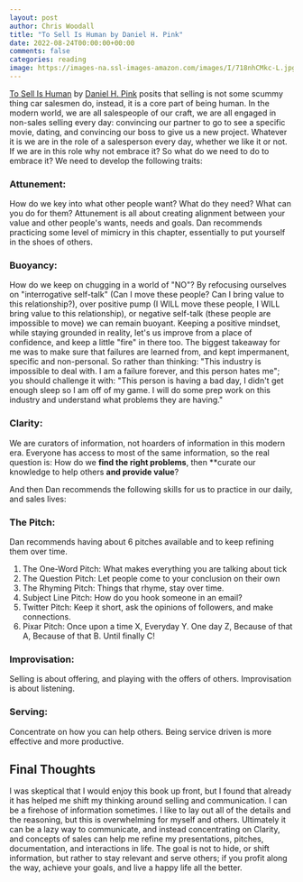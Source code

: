 ```yaml
---
layout: post
author: Chris Woodall
title: "To Sell Is Human by Daniel H. Pink"
date: 2022-08-24T00:00:00+00:00
comments: false
categories: reading
image: https://images-na.ssl-images-amazon.com/images/I/718nhCMkc-L.jpg
---
```


[To Sell Is Human] by [Daniel H. Pink] posits that selling is not some scummy thing car salesmen do, instead, it is a core part of being human. In the modern world, we are all salespeople of our craft, we are all engaged in non-sales selling every day: convincing our partner to go to see a specific movie, dating, and convincing our boss to give us a new project. Whatever it is we are in the role of a salesperson every day, whether we like it or not. If we are in this role why not embrace it? So what do we need to do to embrace it? We need to develop the following traits:

### Attunement: 

How do we key into what other people want? What do they need? What can you do for them? Attunement is all about creating alignment between your value and other people's wants, needs and goals. Dan recommends practicing some level of mimicry in this chapter, essentially to put yourself in the shoes of others.

### Buoyancy:

How do we keep on chugging in a world of "NO"? By refocusing ourselves on "interrogative self-talk" (Can I move these people? Can I bring value to this relationship?), over positive pump (I WILL move these people, I WILL bring value to this relationship), or negative self-talk (these people are impossible to move) we can remain buoyant. Keeping a positive mindset, while staying grounded in reality, let's us improve from a place of confidence, and keep a little "fire" in there too. The biggest takeaway for me was to make sure that failures are learned from, and kept impermanent, specific and non-personal. So rather than thinking: "This industry is impossible to deal with. I am a failure forever, and this person hates me"; you should challenge it with: "This person is having a bad day, I didn't get enough sleep so I am off of my game. I will do some prep work on this industry and understand what problems they are having."

### Clarity: 

We are curators of information, not hoarders of information in this modern era. Everyone has access to most of the same information, so the real question is: How do we **find the right problems**, then **curate our knowledge to help others **and provide value**?


And then Dan recommends the following skills for us to practice in our daily, and sales lives:

### The Pitch: 

Dan recommends having about 6 pitches available and to keep refining them over time.
1. The One-Word Pitch: What makes everything you are talking about tick
2. The Question Pitch: Let people come to your conclusion on their own
3. The Rhyming Pitch: Things that rhyme, stay over time.
4. Subject Line Pitch: How do you hook someone in an email?
5. Twitter Pitch: Keep it short, ask the opinions of followers, and make connections.
6. Pixar Pitch: Once upon a time X, Everyday Y. One day Z, Because of that A, Because of that B. Until finally C!

### Improvisation: 

Selling is about offering, and playing with the offers of others. Improvisation is about listening.

### Serving: 

Concentrate on how you can help others. Being service driven is more effective and more productive.

## Final Thoughts
I was skeptical that I would enjoy this book up front, but I found that already it has helped me shift my thinking around selling and communication. I can be a firehose of information sometimes. I like to lay out all of the details and the reasoning, but this is overwhelming for myself and others. Ultimately it can be a lazy way to communicate, and instead concentrating on Clarity, and concepts of sales can help me refine my presentations, pitches, documentation, and interactions in life. The goal is not to hide, or shift information, but rather to stay relevant and serve others; if you profit along the way, achieve your goals, and live a happy life all the better.


[To Sell Is Human]: https://www.amazon.com/Sell-Human-Surprising-Moving-Others/dp/1594631905/
[Daniel H. Pink]: https://www.danpink.com